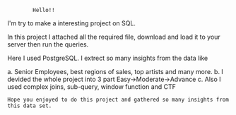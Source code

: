 			Hello!!

I'm try to make a interesting project on SQL.

In this project I attached all the required file, download and load it to your server
then run the queries.

Here I used PostgreSQL.
I extrect so many insights from the data like

a. Senior Employees, best regions of sales,
top artists and many more.
b. I devided the whole project into 3 part
	Easy->Moderate->Advance
c. Also I used complex joins, sub-query, window function and CTF


``Hope you enjoyed to do this project and gathered
	so many insights from this data set.      ``
